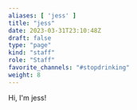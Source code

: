 ```yaml
---
aliases: [ 'jess' ]
title: "jess"
date: 2023-03-31T23:10:48Z
draft: false
type: "page"
kind: "staff"
role: "Staff"
favorite_channels: "#stopdrinking"
weight: 8
---
```


Hi, I'm jess!
